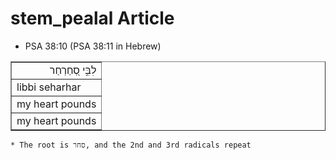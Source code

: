 # stem_pealal Article
* PSA 38:10 (PSA 38:11 in Hebrew)
<table border="1" class="docutils">
<colgroup>
<col width="100%" />
</colgroup>
<tbody valign="top">
<tr class="row-odd" align="right"><td>לִבִּ֣י סְ֭חַרְחַר</td>
</tr>
<tr class="row-even"><td>libbi seharhar</td>
</tr>
<tr class="row-odd"><td>my heart pounds</td>
</tr>
<tr class="row-even"><td>my heart pounds</td>
</tr>
</tbody>
</table>

    * The root is סחר, and the 2nd and 3rd radicals repeat
